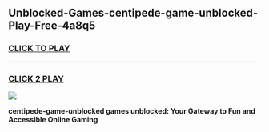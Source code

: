 
## Unblocked-Games-centipede-game-unblocked-Play-Free-4a8q5
<h3>
<a href="https://premium76.site?title=centipede-game-unblocked&ref=10A">CLICK TO PLAY</a></h3>
<hr>

<h3>
<a href="https://premium76.site?title=centipede-game-unblocked&ref=10A">CLICK 2 PLAY</a>
  
</h3>

<a href="https://premium76.site?title=centipede-game-unblocked&ref=10A"><img src="https://clearcache.store/games.png"></a>


**centipede-game-unblocked games unblocked: Your Gateway to Fun and Accessible Online Gaming**
